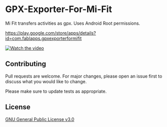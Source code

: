 # GPX-Exporter-For-Mi-Fit
 Mi Fit transfers activities as gpx. Uses Android Root permissions. 
 
 https://play.google.com/store/apps/details?id=com.fablapps.gpxexporterformifit
 
 [![Watch the video](https://i9.ytimg.com/vi/AhbUg8_P-go/mqdefault.jpg?time=1566225497893&sqp=CJTn6uoF&rs=AOn4CLCGwqrGJsaM_5pKuDLqK64oUYq-XQ)](https://youtu.be/AhbUg8_P-go)
 
 
## Contributing
Pull requests are welcome. For major changes, please open an issue first to discuss what you would like to change.

Please make sure to update tests as appropriate.

## License
[GNU General Public License v3.0](https://choosealicense.com/licenses/mit/)
